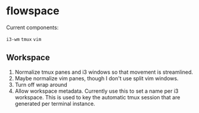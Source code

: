 flowspace
=========

Current components:

`i3-wm`
`tmux`
`vim`

Workspace
---------

1. Normalize tmux panes and i3 windows so that movement is streamlined.
2. Maybe normalize vim panes, though I don't use split vim windows.
3. Turn off wrap around
4. Allow workspace metadata. Currently use this to set a name per i3 workspace.
   This is used to key the automatic tmux session that are generated per
   terminal instance.
